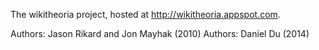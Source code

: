 The wikitheoria project, hosted at http://wikitheoria.appspot.com.

Authors: Jason Rikard and Jon Mayhak (2010)
Authors: Daniel Du (2014)
